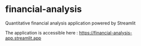 # financial-analysis
Quantitative financial analysis application powered by Streamlit

The application is accessible here : https://financial-analysis-app.streamlit.app
